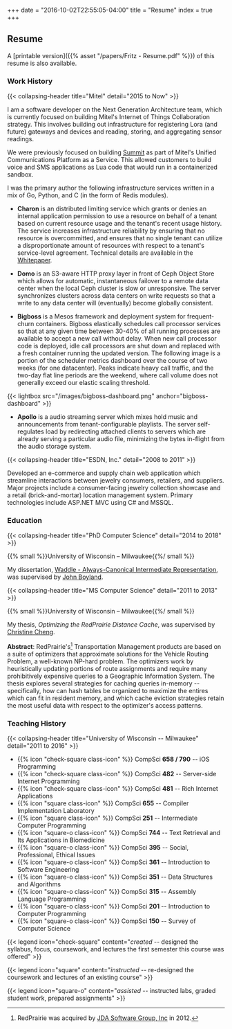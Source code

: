 +++
date = "2016-10-02T22:55:05-04:00"
title = "Resume"
index = true
+++

## Resume

A [printable version]({{% asset "/papers/Fritz - Resume.pdf" %}}) of this resume is also available.

### Work History

{{< collapsing-header
    title="Mitel"
    detail="2015 to Now"
    >}}

I am a software developer on the Next Generation Architecture team, which is currently focused on building Mitel's Internet of Things Collaboration strategy. This involves building out infrastructure for registering Lora (and future) gateways and devices and reading, storing, and aggregating sensor readings.

We were previously focused on building [Summit](https://www.mitel.com/en-us/products/business-phone-systems/cloud/other/summit-platform) as part of Mitel's Unified Communications Platform as a Service. This allowed customers to build voice and SMS applications as Lua code that would run in a containerized sandbox.

I was the primary author the following infrastructure services written in a mix of Go, Python, and C (in the form of Redis modules).

- **Charon** is an distributed limiting service which grants or denies an internal application permission to use a resource on behalf of a tenant based on current resource usage and the tenant's recent usage history. The service increases infrastructure reliability by ensuring that no resource is overcommitted, and ensures that no single tenant can utilize a disproportionate amount of resources with respect to a tenant's service-level agreement. Technical details are available in the [Whitepaper](/papers#charon).

- **Domo** is an S3-aware HTTP proxy layer in front of Ceph Object Store which allows for automatic, instantaneous failover to a remote data center when the local Ceph cluster is slow or unresponsive. The server synchronizes clusters across data centers on write requests so that a write to any data center will (eventually) become globally consistent.

- **Bigboss** is a Mesos framework and deployment system for frequent-churn containers. Bigboss elastically schedules call processor services so that at any given time between 30-40% of all running processes are available to accept a new call without delay. When new call processor code is deployed, idle call processors are shut down and replaced with a fresh container running the updated version. The following image is a portion of the scheduler metrics dashboard over the course of two weeks (for one datacenter). Peaks indicate heavy call traffic, and the two-day flat line periods are the weekend, where call volume does not generally exceed our elastic scaling threshold.

{{< lightbox src="/images/bigboss-dashboard.png" anchor="bigboss-dashboard" >}}

- **Apollo** is a audio streaming server which mixes hold music and announcements from tenant-configurable playlists. The server self-regulates load by redirecting attached clients to servers which are already serving a particular audio file, minimizing the bytes in-flight from the audio storage system.

{{< collapsing-header
    title="ESDN, Inc."
    detail="2008 to 2011"
    >}}

Developed an e-commerce and supply chain web application which streamline interactions between jewelry consumers, retailers, and suppliers. Major projects include a consumer-facing jewelry collection showcase and a retail (brick-and-mortar) location management system. Primary technologies include ASP.NET MVC using C# and MSSQL.

### Education

{{< collapsing-header
    title="PhD Computer Science"
    detail="2014 to 2018"
    >}}

{{% small %}}University of Wisconsin &ndash; Milwaukee{{%/ small %}}

My dissertation, [Waddle - Always-Canonical Intermediate Representation](/papers#dissertation), was supervised by [John Boyland](http://www.cs.uwm.edu/faculty/boyland/).

{{< collapsing-header
    title="MS Computer Science"
    detail="2011 to 2013"
    >}}

{{% small %}}University of Wisconsin &ndash; Milwaukee{{%/ small %}}

My thesis, *Optimizing the RedPrairie Distance Cache*, was supervised by [Christine Cheng](http://www.cs.uwm.edu/faculty/ccheng/).

**Abstract**: RedPrairie's[^1] Transportation Management products are based on a suite of optimizers that approximate solutions for the Vehicle Routing Problem, a well-known NP-hard problem. The optimizers work by heuristically updating portions of route assignments and require many prohibitively expensive queries to a Geographic Information System. The thesis explores several strategies for caching queries in-memory -- specifically, how can hash tables be organized to maximize the entires which can fit in resident memory, and which cache eviction strategies retain the most useful data with respect to the optimizer's access patterns.

### Teaching History

{{< collapsing-header
    title="University of Wisconsin -- Milwaukee"
    detail="2011 to 2016"
    >}}

- {{% icon "check-square class-icon" %}} CompSci **658 / 790** -- iOS Programming
- {{% icon "check-square class-icon" %}} CompSci **482**       -- Server-side Internet Programming
- {{% icon "check-square class-icon" %}} CompSci **481**       -- Rich Internet Applications
- {{% icon "square       class-icon" %}} CompSci **655**       -- Compiler Implementation Laboratory
- {{% icon "square       class-icon" %}} CompSci **251**       -- Intermediate Computer Programming
- {{% icon "square-o     class-icon" %}} CompSci **744**       -- Text Retrieval and Its Applications in Biomedicine
- {{% icon "square-o     class-icon" %}} CompSci **395**       -- Social, Professional, Ethical Issues
- {{% icon "square-o     class-icon" %}} CompSci **361**       -- Introduction to Software Engineering
- {{% icon "square-o     class-icon" %}} CompSci **351**       -- Data Structures and Algorithms
- {{% icon "square-o     class-icon" %}} CompSci **315**       -- Assembly Language Programming
- {{% icon "square-o     class-icon" %}} CompSci **201**       -- Introduction to Computer Programming
- {{% icon "square-o     class-icon" %}} CompSci **150**       -- Survey of Computer Science

{{< legend
    icon="check-square"
    content="*created* -- designed the syllabus, focus, coursework, and lectures the first semester this course was offered"
    >}}

{{< legend
    icon="square"
    content="*instructed* -- re-designed the coursework and lectures of an existing course"
    >}}

{{< legend
    icon="square-o"
    content="*assisted* -- instructed labs, graded student work, prepared assignments"
    >}}

[^1]: RedPrairie was acquired by [JDA Software Group, Inc](https://jda.com) in 2012.
